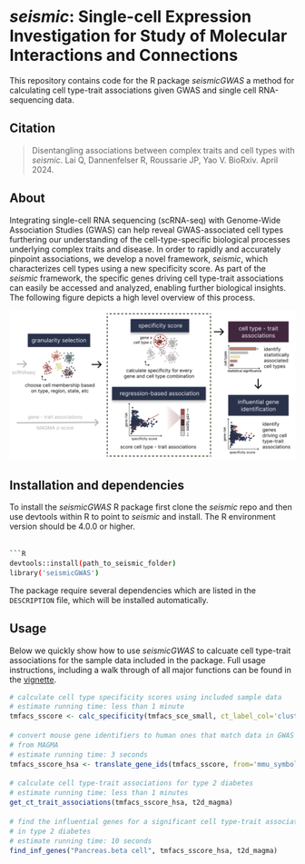 # _seismic_: Single-cell Expression Investigation for Study of Molecular Interactions and Connections
This repository contains code for the R package _seismicGWAS_ a method for
calculating cell type-trait associations
given GWAS and single cell RNA-sequencing data.

## Citation

> Disentangling associations between complex traits and cell types with _seismic_.
> Lai Q, Dannenfelser R, Roussarie JP, Yao V. BioRxiv. April 2024.

## About

Integrating single-cell RNA sequencing (scRNA-seq) with Genome-Wide Association
Studies (GWAS) can help reveal GWAS-associated cell types furthering our
understanding of the cell-type-specific biological processes underlying complex
traits and disease. In order to rapidly and accurately pinpoint associations, we
develop a novel framework, _seismic_, which characterizes cell types using a new
specificity score. As part of the _seismic_ framework, the specific genes driving
cell type-trait associations can easily be accessed and analyzed, enabling further
biological insights. The following figure depicts a high level overview of
this process. 

![method overview](man/figures/seismic_overview.png)

## Installation and dependencies
To install the _seismicGWAS_ R package first clone the _seismic_ repo and then 
use devtools within R to point to _seismic_ and install. The R environment version
should be 4.0.0 or higher. 

```bash

```R
devtools::install(path_to_seismic_folder)
library('seismicGWAS')
```

The package require several dependencies which are listed in the `DESCRIPTION` file,
which will be installed automatically.

## Usage
Below we quickly show how to use _seismicGWAS_ to calcuate cell
type-trait associations for the sample data included in the package. 
Full usage instructions, including a walk through of all major functions
can be found in the [vignette](https://github.com/ylaboratory/seismic/tree/master/vignettes/seismicGWAS.md).

```R
# calculate cell type specificity scores using included sample data
# estimate running time: less than 1 minute
tmfacs_sscore <- calc_specificity(tmfacs_sce_small, ct_label_col='cluster_name')

# convert mouse gene identifiers to human ones that match data in GWAS summary data
# from MAGMA
# estimate running time: 3 seconds
tmfacs_sscore_hsa <- translate_gene_ids(tmfacs_sscore, from='mmu_symbol')

# calculate cell type-trait associations for type 2 diabetes
# estimate running time: less than 1 minutes
get_ct_trait_associations(tmfacs_sscore_hsa, t2d_magma)

# find the influential genes for a significant cell type-trait association
# in type 2 diabetes
# estimate running time: 10 seconds
find_inf_genes("Pancreas.beta cell", tmfacs_sscore_hsa, t2d_magma)
```
